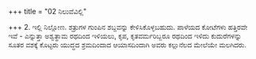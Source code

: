 +++
title = "02 ನಿಲುವೆವಿಲ್ಲಿ"

+++
2. ಇಲ್ಲಿ ನಿಲ್ಲೋಣ. ಶತ್ರುಗಳ ಗುಂಪಿನ ಶಬ್ದವನ್ನು ಕೇಳಿಸಿಕೊಳ್ಳಬಹುದು. ಪಾಳೆಯದ ಕೋಟೆಗಳು ಹತ್ತಿರವೇ ಇವೆ - ಎನ್ನುತ್ತಾ ಅಶ್ವತ್ಥಾಮ ರಥದಿಂದ ಇಳಿಯಲು, ಕೃಪ, ಕೃತವರ್ಮರಿಬ್ಬರೂ ರಥದಿಂದ ಇಳಿದು ಕುದುರೆಗಳನ್ನು ಸೂತರ ವಶಕ್ಕೆ ಕೊಟ್ಟರು ಯುದ್ಧದ ಶ್ರಮದಿಂದಾದ ಆಯಾಸದಿಂದಾಗಿ ಅವರು ಕಲ್ಲುನೆಲದ ಮೇಲೆಯೇ ಮಲಗಿದರು.